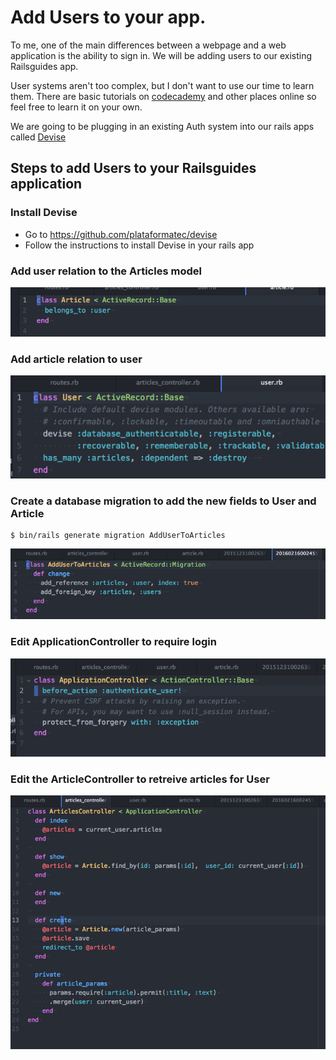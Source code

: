 # Add Users to your app.
To me, one of the main differences between a webpage and a web application is the ability to sign in. 
We will be adding users to our existing Railsguides app. 

User systems aren't too complex, but I don't want to use our time to learn them. There are basic tutorials
on [codecademy](https://www.codecademy.com/learn/rails-auth) and other places online so feel free to learn it on your own.

We are going to be plugging in an existing Auth system into our rails apps called [Devise](https://github.com/plataformatec/devise)

## Steps to add Users to your Railsguides application
### Install Devise
* Go to https://github.com/plataformatec/devise
* Follow the instructions to install Devise in your rails app

### Add user relation to the Articles model
![Article Model](./article-model.png?raw=true "Optional Title")

### Add article relation to user
![User Model](./user-model.png?raw=true "Optional Title")

### Create a database migration to add the new fields to User and Article
```
$ bin/rails generate migration AddUserToArticles 
```
![Migration](./migration.png?raw=true "Optional Title")

### Edit ApplicationController to require login
![Application Controller](./application-controller.png?raw=true "Optional Title")

### Edit the ArticleController to retreive articles for User
![Article Controller](./article-controller.png?raw=true "Optional Title")
